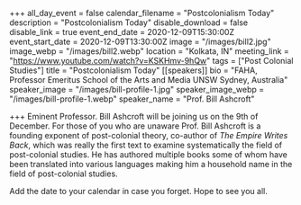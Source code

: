 +++
all_day_event = false
calendar_filename = "Postcolonialism Today"
description = "Postcolonialism Today"
disable_download = false
disable_link = true
event_end_date = 2020-12-09T15:30:00Z
event_start_date = 2020-12-09T13:30:00Z
image = "/images/bill2.jpg"
image_webp = "/images/bill2.webp"
location = "Kolkata, IN"
meeting_link = "https://www.youtube.com/watch?v=KSKHmv-9hQw"
tags = ["Post Colonial Studies"]
title = "Postcolonialism Today"
[[speakers]]
bio = "FAHA, Professor Emeritus School of the Arts and Media UNSW Sydney, Australia"
speaker_image = "/images/bill-profile-1.jpg"
speaker_image_webp = "/images/bill-profile-1.webp"
speaker_name = "Prof. Bill Ashcroft"

+++
Eminent Professor. Bill Ashcroft will be joining us on the 9th of December. For those of you who are unaware Prof. Bill Ashcroft is a founding exponent of post-colonial theory, co-author of _The Empire Writes Back_, which was really the first text to examine systematically the field of post-colonial studies. He has authored multiple books some of whom have been translated into various languages making him a household name in the field of post-colonial studies. 

Add the date to your calendar in case you forget. Hope to see you all.